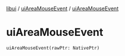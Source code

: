 [libui](../README.md) / [uiAreaMouseEvent](README.md) / [uiAreaMouseEvent](ui-area-mouse-event.md)

# uiAreaMouseEvent

`uiAreaMouseEvent(rawPtr: NativePtr)`